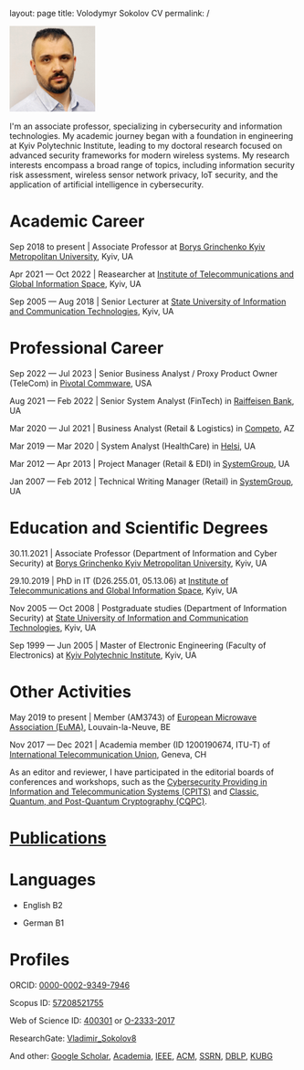 layout: page
title: Volodymyr Sokolov CV
permalink: /

<img src="/images/sokolov.png" alt="Volodymyr Sokolov" width="150">

I'm an associate professor, specializing in cybersecurity and information technologies. My academic journey began with a foundation in engineering at Kyiv Polytechnic Institute, leading to my doctoral research focused on advanced security frameworks for modern wireless systems. My research interests encompass a broad range of topics, including information security risk assessment, wireless sensor network privacy, IoT security, and the application of artificial intelligence in cybersecurity.

# Academic Career

Sep 2018 to present | Associate Professor at [Borys Grinchenko Kyiv Metropolitan University](https://partner.kubg.edu.ua/), Kyiv, UA

Apr 2021 — Oct 2022 | Reasearcher at [Institute of Telecommunications and Global Information Space](https://itgip.org/en/), Kyiv, UA

Sep 2005 — Aug 2018 | Senior Lecturer at [State University of Information and Communication Technologies](https://www.duikt.edu.ua/en/), Kyiv, UA

# Professional Career

Sep 2022 — Jul 2023 | Senior Business Analyst / Proxy Product Owner (TeleCom) in [Pivotal Commware](https://pivotalcommware.com/), USA

Aug 2021 — Feb 2022 | Senior System Analyst (FinTech) in [Raiffeisen Bank](https://raiffeisen.ua/), UA

Mar 2020 — Jul 2021 | Business Analyst (Retail & Logistics) in [Competo](https://competo.io/), AZ

Mar 2019 — Mar 2020 | System Analyst (HealthCare) in [Helsi](http://helsi.me/), UA

Mar 2012 — Apr 2013 | Project Manager (Retail & EDI) in [SystemGroup](https://systemgroup.com.ua/), UA

Jan 2007 — Feb 2012 | Technical Writing Manager (Retail) in [SystemGroup](https://systemgroup.com.ua/), UA

# Education and Scientific Degrees

30.11.2021 | Associate Professor (Department of Information and Cyber Security) at [Borys Grinchenko Kyiv Metropolitan University](https://partner.kubg.edu.ua/), Kyiv, UA

29.10.2019 | PhD in IT (D26.255.01, 05.13.06) at [Institute of Telecommunications and Global Information Space](https://itgip.org/en/), Kyiv, UA

Nov 2005 — Oct 2008 | Postgraduate studies (Department of Information Security) at [State University of Information and Communication Technologies](https://www.duikt.edu.ua/en/), Kyiv, UA

Sep 1999 — Jun 2005 | Master of Electronic Engineering (Faculty of Electronics) at [Kyiv Polytechnic Institute](https://kpi.ua/en/), Kyiv, UA

# Other Activities

May 2019 to present | Member (AM3743) of [European Microwave Association (EuMA)](https://www.eumwa.org/en/euma/), Louvain-la-Neuve, BE

Nov 2017 — Dec 2021 | Academia member (ID 1200190674, ITU-T) of [International Telecommunication Union](https://www.itu.int/en/), Geneva, CH

As an editor and reviewer, I have participated in the editorial boards of conferences and workshops, such as the [Cybersecurity Providing in Information and Telecommunication Systems (CPITS)](https://cpits.kubg.edu.ua/) and [Classic, Quantum, and Post-Quantum Cryptography (CQPC)](https://cqpc.kubg.edu.ua/).

# [Publications](/volodymyr-sokolov/publications/wiki/Publication-List-of-Volodymyr-Sokolov)

# Languages

* English B2

* German B1

# Profiles

ORCID: [0000-0002-9349-7946](https://orcid.org/0000-0002-9349-7946)

Scopus ID: [57208521755](https://www.scopus.com/authid/detail.uri?authorId=57208521755)

Web of Science ID: [400301](https://www.webofscience.com/wos/author/record/400301) or [O-2333-2017](https://www.webofscience.com/wos/author/record/O-2333-2017)

ResearchGate: [Vladimir_Sokolov8](https://www.researchgate.net/profile/Vladimir_Sokolov8)

And other: [Google Scholar](https://scholar.google.com/citations?user=_Zicvs8AAAAJ), [Academia](https://kubg.academia.edu/VladimirSokolov), [IEEE](https://ieeexplore.ieee.org/author/37089400752), [ACM](https://dl.acm.org/profile/99660030382), [SSRN](https://ssrn.com/author=3711409), [DBLP](https://dblp.org/pers/hd/s/Sokolov:Volodymyr), [KUBG](http://wiki.kubg.edu.ua/%D0%A1%D0%BE%D0%BA%D0%BE%D0%BB%D0%BE%D0%B2_%D0%92%D0%BE%D0%BB%D0%BE%D0%B4%D0%B8%D0%BC%D0%B8%D1%80_%D0%AE%D1%80%D1%96%D0%B9%D0%BE%D0%B2%D0%B8%D1%87)
